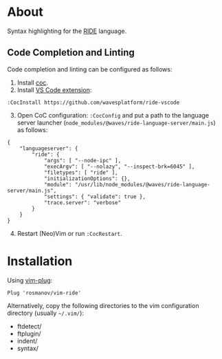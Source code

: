 # About

Syntax highlighting for the [RIDE](https://docs.wavesplatform.com/en/ride/about-ride.html) language.

## Code Completion and Linting

Code completion and linting can be configured as follows:

1. Install [coc](https://github.com/neoclide/coc.nvim).
2. Install [VS Code extension](https://github.com/wavesplatform/ride-vscode):
```
:CocInstall https://github.com/wavesplatform/ride-vscode
```
3. Open CoC configuration: `:CocConfig` and put a path to the language server launcher (`node_modules/@waves/ride-language-server/main.js`) as follows:

```
{
    "languageserver": {
        "ride": {
            "args": [ "--node-ipc" ],
            "execArgv": [ "--nolazy", "--inspect-brk=6045" ],
            "filetypes": [ "ride" ],
            "initializationOptions": {},
            "module": "/usr/lib/node_modules/@waves/ride-language-server/main.js",
            "settings": { "validate": true },
            "trace.server": "verbose"
        }
    }
}
```
4. Restart (Neo)Vim or run `:CocRestart`.

# Installation

Using [vim-plug](https://github.com/junegunn/vim-plug):
```
Plug 'rosmanov/vim-ride'
```

Alternatively, copy the following directories to the vim configuration directory (usually `~/.vim/`):

- ftdetect/
- ftplugin/
- indent/
- syntax/
